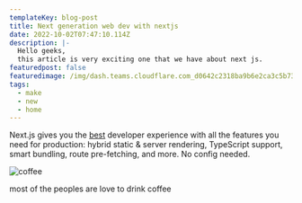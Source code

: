 ```yaml
---
templateKey: blog-post
title: Next generation web dev with nextjs
date: 2022-10-02T07:47:10.114Z
description: |-
  Hello geeks,
  this article is very exciting one that we have about next js.
featuredpost: false
featuredimage: /img/dash.teams.cloudflare.com_d0642c2318ba9b6e2ca3c5b73af73fc2_analytics_gateway-nest-hub-max-.png
tags:
  - make
  - new
  - home
---
```





Next.js gives you the [best](https://google.com/) developer experience with all the features you need for production: hybrid static & server rendering, TypeScript support, smart bundling, route pre-fetching, and more. No config needed.

![coffee](/img/blog-index.jpg "home of coffee")

m﻿ost of the peoples are love to drink coffee